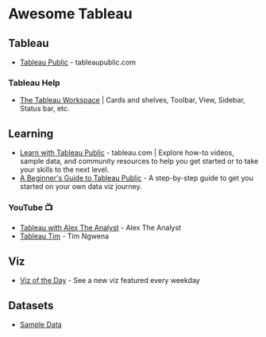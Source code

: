 # Awesome Tableau

## Tableau
* [Tableau Public](https://tableaupublic.com) - tableaupublic.com

### Tableau Help
* [The Tableau Workspace](https://help.tableau.com/current/pro/desktop/en-us/environment_workspace.htm) | Cards and shelves, Toolbar, View, Sidebar, Status bar, etc.

## Learning
* [Learn with Tableau Public](https://public.tableau.com/app/resources/learn) - tableau.com | Explore how-to videos, sample data, and community resources to help you get started or to take your skills to the next level.
* [A Beginner's Guide to Tableau Public](https://www.tableau.com/blog/beginners-guide-tableau-public) - A step-by-step guide to get you started on your own data viz journey.

### YouTube 📺
* [Tableau with Alex The Analyst](https://www.youtube.com/@AlexTheAnalyst/search?query=tableau) - Alex The Analyst
* [Tableau Tim](https://www.youtube.com/@TableauTim/featured) - Tim Ngwena


## Viz
* [Viz of the Day](https://public.tableau.com/app/discover/viz-of-the-day) - See a new viz featured every weekday


## Datasets
* [Sample Data](https://public.tableau.com/app/resources/sample-data)

